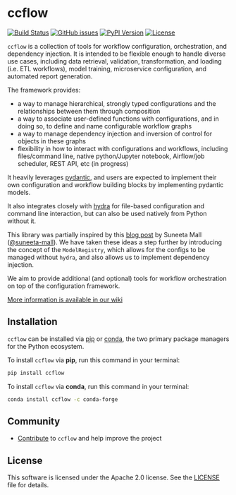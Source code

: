 # ccflow

[![Build Status](https://github.com/Point72/ccflow/actions/workflows/build.yml/badge.svg?branch=main&event=push)](https://github.com/Point72/ccflow/actions/workflows/build.yml)
[![GitHub issues](https://img.shields.io/github/issues/point72/ccflow.svg)](https://github.com/point72/ccflow/issues)
[![PyPI Version](https://img.shields.io/pypi/v/ccflow.svg)](https://pypi.python.org/pypi/ccflow)
[![License](https://img.shields.io/pypi/l/ccflow.svg)](https://github.com/Point72/ccflow/blob/main/LICENSE)

`ccflow` is a collection of tools for workflow configuration, orchestration, and dependency injection.
It is intended to be flexible enough to handle diverse use cases, including data retrieval, validation, transformation, and loading (i.e. ETL workflows), model training, microservice configuration, and automated report generation.

The framework provides:

- a way to manage hierarchical, strongly typed configurations and the relationships between them through composition
- a way to associate user-defined functions with configurations, and in doing so, to define and name configurable workflow graphs
- a way to manage dependency injection and inversion of control for objects in these graphs
- flexibility in how to interact with configurations and workflows, including files/command line, native python/Jupyter notebook, Airflow/job scheduler, REST API, etc (in progress)

It heavily leverages [pydantic](https://docs.pydantic.dev/latest/), and users are expected to implement their own configuration and workflow building blocks by implementing pydantic models.

It also integrates closely with [hydra](https://hydra.cc/) for file-based configuration and command line interaction, but can also be used natively from Python without it.

This library was partially inspired by this [blog post](https://towardsdatascience.com/configuration-management-for-model-training-experiments-using-pydantic-and-hydra-d14a6ae84c13) by Suneeta Mall ([@suneeta-mall](https://github.com/suneeta-mall)).
We have taken these ideas a step further by introducing the concept of the `ModelRegistry`, which allows for the configs to be managed without `hydra`, and also allows us to implement dependency injection.

We aim to provide additional (and optional) tools for workflow orchestration on top of the configuration framework.

[More information is available in our wiki](https://github.com/Point72/ccflow/wiki)

## Installation

`ccflow` can be installed via [pip](https://pip.pypa.io) or [conda](https://docs.conda.io/en/latest/), the two primary package managers for the Python ecosystem.

To install `ccflow` via **pip**, run this command in your terminal:

```bash
pip install ccflow
```

To install `ccflow` via **conda**, run this command in your terminal:

```bash
conda install ccflow -c conda-forge
```

## Community

- [Contribute](https://github.com/Point72/ccflow/wiki/Contribute) to `ccflow` and help improve the project

## License

This software is licensed under the Apache 2.0 license. See the [LICENSE](https://github.com/Point72/ccflow/blob/main/LICENSE) file for details.
